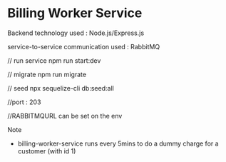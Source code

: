 # Billing Worker Service

Backend technology used : Node.js/Express.js

service-to-service communication used : RabbitMQ

// run service npm run start:dev

// migrate npm run migrate

// seed npx sequelize-cli db:seed:all

//port : 203

//RABBITMQURL can be set on the env

Note

- billing-worker-service runs every 5mins to do a dummy charge for a customer (with id 1)

